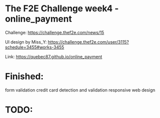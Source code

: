 # The F2E Challenge week4 - online_payment
Challenge: https://challenge.thef2e.com/news/15

UI design by Miss_Y: https://challenge.thef2e.com/user/3115?schedule=3455#works-3455

Link: https://quebec87.github.io/online_payment

# Finished:
form validation
credit card detection and validation
responsive web design

# TODO:

